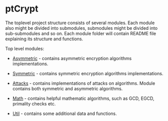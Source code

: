 # ptCrypt

The toplevel project structure consists of several modules. Each module also might be divided into submodules, submodules might be divided into sub-submodules and so on. Each module folder will contain README file explaining its structure and functions.

Top level modules:

+ [Asymmetric](./Asymmetric/README.md) - contains asymmetric encryption algorithms implementations.

+ [Symmetric](./Symmetric/README.md) - contains symmetric encryption algorithms implementations.

+ [Attacks](./Attacks//README.md) - contains implementations of attacks on algorithms. Module contains both symmetric and asymmetric algorithms.

+ [Math](./Math/README.md) - contains helpful mathematic algorithms, such as GCD, EGCD, primality checks etc.

+ [Util](./Util/README.md) - contains some additional data and functions.